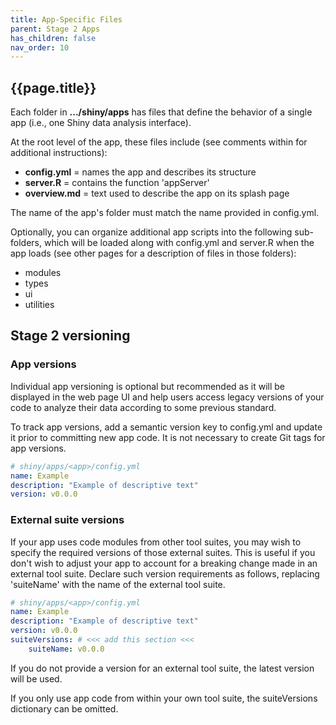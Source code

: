 ```yaml
---
title: App-Specific Files
parent: Stage 2 Apps
has_children: false
nav_order: 10
---
```


## {{page.title}}

Each folder in **.../shiny/apps** has files that define 
the behavior of a single app (i.e., one Shiny data analysis interface). 

At the root level of the app, these files include
(see comments within for additional instructions):

- **config.yml**  = names the app and describes its structure
- **server.R**    = contains the function 'appServer'
- **overview.md** = text used to describe the app on its splash page

The name of the app's folder must match the name provided in config.yml.

Optionally, you can organize additional app scripts into the
following sub-folders, which will be loaded along
with config.yml and server.R when the app loads
(see other pages for a description of files in those folders):

- modules
- types
- ui
- utilities 

## Stage 2 versioning

### App versions

Individual app versioning is optional but recommended as it will
be displayed in the web page UI and help users
access legacy versions of your code to analyze their data according
to some previous standard.

To track app versions, add a semantic version
key to config.yml and update it prior to committing new app code. 
It is not necessary to create Git tags for app versions.

```yml
# shiny/apps/<app>/config.yml
name: Example
description: "Example of descriptive text"
version: v0.0.0
```

### External suite versions

If your app uses code modules from other tool suites, you may
wish to specify the required versions of those external suites.
This is useful if you don't wish to adjust your app to account for a
breaking change made in an external tool suite.  Declare such version
requirements as follows, replacing 'suiteName' with the name of the
external tool suite.

```yml
# shiny/apps/<app>/config.yml
name: Example
description: "Example of descriptive text"
version: v0.0.0
suiteVersions: # <<< add this section <<<
    suiteName: v0.0.0
```

If you do not provide a version for an external tool suite,
the latest version will be used.

If you only use app code from within your own tool suite, the 
suiteVersions dictionary can be omitted.
